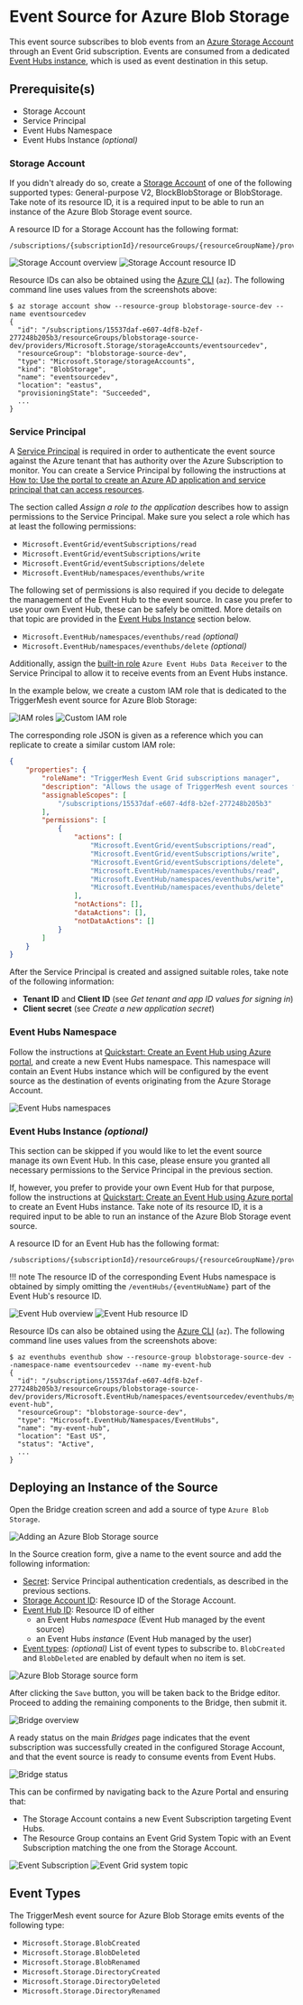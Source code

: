 # Event Source for Azure Blob Storage

This event source subscribes to blob events from an [Azure Storage Account][storage-acc] through an Event Grid
subscription. Events are consumed from a dedicated [Event Hubs instance][eventhubs], which is used as event destination
in this setup.

## Prerequisite(s)

- Storage Account
- Service Principal
- Event Hubs Namespace
- Event Hubs Instance _(optional)_

### Storage Account

If you didn't already do so, create a [Storage Account][storage-acc] of one of the following supported types:
General-purpose V2, BlockBlobStorage or BlobStorage. Take note of its resource ID, it is a required input to be able to
run an instance of the Azure Blob Storage event source.

A resource ID for a Storage Account has the following format:

```
/subscriptions/{subscriptionId}/resourceGroups/{resourceGroupName}/providers/Microsoft.Storage/storageAccounts/{storageAccountName}
```

![Storage Account overview](../images/azureblobstorage-source/storage-account-1.png)
![Storage Account resource ID](../images/azureblobstorage-source/storage-account-2.png)

Resource IDs can also be obtained using the [Azure CLI][azure-cli] (`az`). The following command line uses values from
the screenshots above:

```console
$ az storage account show --resource-group blobstorage-source-dev --name eventsourcedev
{
  "id": "/subscriptions/15537daf-e607-4df8-b2ef-277248b205b3/resourceGroups/blobstorage-source-dev/providers/Microsoft.Storage/storageAccounts/eventsourcedev",
  "resourceGroup": "blobstorage-source-dev",
  "type": "Microsoft.Storage/storageAccounts",
  "kind": "BlobStorage",
  "name": "eventsourcedev",
  "location": "eastus",
  "provisioningState": "Succeeded",
  ...
}
```

### Service Principal

A [Service Principal][sp] is required in order to authenticate the event source against the Azure tenant that has
authority over the Azure Subscription to monitor. You can create a Service Principal by following the instructions at
[How to: Use the portal to create an Azure AD application and service principal that can access resources][sp-create].

The section called _Assign a role to the application_ describes how to assign permissions to the Service Principal. Make
sure you select a role which has at least the following permissions:

- `Microsoft.EventGrid/eventSubscriptions/read`
- `Microsoft.EventGrid/eventSubscriptions/write`
- `Microsoft.EventGrid/eventSubscriptions/delete`
- `Microsoft.EventHub/namespaces/eventhubs/write`

The following set of permissions is also required if you decide to delegate the management of the Event Hub to the event
source. In case you prefer to use your own Event Hub, these can be safely be omitted. More details on that topic are
provided in the [Event Hubs Instance](#event-hubs-instance-optional) section below.

- `Microsoft.EventHub/namespaces/eventhubs/read` _(optional)_
- `Microsoft.EventHub/namespaces/eventhubs/delete` _(optional)_

Additionally, assign the [built-in role][builtin-roles] `Azure Event Hubs Data Receiver` to the Service Principal to
allow it to receive events from an Event Hubs instance.

In the example below, we create a custom IAM role that is dedicated to the TriggerMesh event source for Azure Blob
Storage:

![IAM roles](../images/azureblobstorage-source/iam-1.png)
![Custom IAM role](../images/azureblobstorage-source/iam-2.png)

The corresponding role JSON is given as a reference which you can replicate to create a similar custom IAM role:

```json
{
    "properties": {
        "roleName": "TriggerMesh Event Grid subscriptions manager",
        "description": "Allows the usage of TriggerMesh event sources for Azure Blob Storage.",
        "assignableScopes": [
            "/subscriptions/15537daf-e607-4df8-b2ef-277248b205b3"
        ],
        "permissions": [
            {
                "actions": [
                    "Microsoft.EventGrid/eventSubscriptions/read",
                    "Microsoft.EventGrid/eventSubscriptions/write",
                    "Microsoft.EventGrid/eventSubscriptions/delete",
                    "Microsoft.EventHub/namespaces/eventhubs/read",
                    "Microsoft.EventHub/namespaces/eventhubs/write",
                    "Microsoft.EventHub/namespaces/eventhubs/delete"
                ],
                "notActions": [],
                "dataActions": [],
                "notDataActions": []
            }
        ]
    }
}
```

After the Service Principal is created and assigned suitable roles, take note of the following information:

- **Tenant ID** and **Client ID** (see _Get tenant and app ID values for signing in_)
- **Client secret** (see _Create a new application secret_)

### Event Hubs Namespace

Follow the instructions at [Quickstart: Create an Event Hub using Azure portal][eventhubs-create], and create a new
Event Hubs namespace. This namespace will contain an Event Hubs instance which will be configured by the event source as
the destination of events originating from the Azure Storage Account.

![Event Hubs namespaces](../images/azureblobstorage-source/eventhubs-ns-1.png)

### Event Hubs Instance _(optional)_

This section can be skipped if you would like to let the event source manage its own Event Hub. In this case, please
ensure you granted all necessary permissions to the Service Principal in the previous section.

If, however, you prefer to provide your own Event Hub for that purpose, follow the instructions at [Quickstart: Create
an Event Hub using Azure portal][eventhubs-create] to create an Event Hubs instance. Take note of its resource ID, it is
a required input to be able to run an instance of the Azure Blob Storage event source.

A resource ID for an Event Hub has the following format:

```
/subscriptions/{subscriptionId}/resourceGroups/{resourceGroupName}/providers/Microsoft.EventHub/namespaces/{namespaceName}/eventHubs/{eventHubName}
```

!!! note
    The resource ID of the corresponding Event Hubs namespace is obtained by simply omitting the
    `/eventHubs/{eventHubName}` part of the Event Hub's resource ID.

![Event Hub overview](../images/azureblobstorage-source/eventhub-1.png)
![Event Hub resource ID](../images/azureblobstorage-source/eventhub-2.png)

Resource IDs can also be obtained using the [Azure CLI][azure-cli] (`az`). The following command line uses values from
the screenshots above:

```console
$ az eventhubs eventhub show --resource-group blobstorage-source-dev --namespace-name eventsourcedev --name my-event-hub
{
  "id": "/subscriptions/15537daf-e607-4df8-b2ef-277248b205b3/resourceGroups/blobstorage-source-dev/providers/Microsoft.EventHub/namespaces/eventsourcedev/eventhubs/my-event-hub",
  "resourceGroup": "blobstorage-source-dev",
  "type": "Microsoft.EventHub/Namespaces/EventHubs",
  "name": "my-event-hub",
  "location": "East US",
  "status": "Active",
  ...
}
```

## Deploying an Instance of the Source

Open the Bridge creation screen and add a source of type `Azure Blob Storage`.

![Adding an Azure Blob Storage source](../images/azureblobstorage-source/create-bridge-1.png)

In the Source creation form, give a name to the event source and add the following information:

- [Secret][sp-create]: Service Principal authentication credentials, as described in the previous sections.
- [Storage Account ID][storage-acc]: Resource ID of the Storage Account.
- [Event Hub ID][eventhubs-create]: Resource ID of either
    - an Event Hubs _namespace_ (Event Hub managed by the event source)
    - an Event Hubs _instance_ (Event Hub managed by the user)
- [Event types][event-types]: _(optional)_ List of event types to subscribe to. `BlobCreated` and `BlobDeleted` are
  enabled by default when no item is set.

![Azure Blob Storage source form](../images/azureblobstorage-source/create-bridge-2.png)

After clicking the `Save` button, you will be taken back to the Bridge editor. Proceed to adding the remaining
components to the Bridge, then submit it.

![Bridge overview](../images/azureblobstorage-source/create-bridge-3.png)

A ready status on the main _Bridges_ page indicates that the event subscription was successfully created in the
configured Storage Account, and that the event source is ready to consume events from Event Hubs.

![Bridge status](../images/azureblobstorage-source/create-bridge-4.png)

This can be confirmed by navigating back to the Azure Portal and ensuring that:

- The Storage Account contains a new Event Subscription targeting Event Hubs.
- The Resource Group contains an Event Grid System Topic with an Event Subscription matching the one from the Storage
  Account.

![Event Subscription](../images/azureblobstorage-source/after-creation-1.png)
![Event Grid system topic](../images/azureblobstorage-source/after-creation-2.png)

## Event Types

The TriggerMesh event source for Azure Blob Storage emits events of the following type:

- `Microsoft.Storage.BlobCreated`
- `Microsoft.Storage.BlobDeleted`
- `Microsoft.Storage.BlobRenamed`
- `Microsoft.Storage.DirectoryCreated`
- `Microsoft.Storage.DirectoryDeleted`
- `Microsoft.Storage.DirectoryRenamed`

[storage-acc]: https://docs.microsoft.com/en-us/azure/storage/common/storage-account-overview

[sp]: https://docs.microsoft.com/en-us/azure/active-directory/develop/app-objects-and-service-principals
[sp-create]: https://docs.microsoft.com/en-us/azure/active-directory/develop/howto-create-service-principal-portal
[builtin-roles]: https://docs.microsoft.com/en-us/azure/role-based-access-control/built-in-roles

[eventhubs]: https://docs.microsoft.com/en-us/azure/event-hubs/
[eventhubs-create]: https://docs.microsoft.com/en-us/azure/event-hubs/event-hubs-create

[azure-cli]: https://docs.microsoft.com/en-us/cli/azure

[event-types]: https://docs.microsoft.com/en-us/azure/event-grid/event-schema-blob-storage

